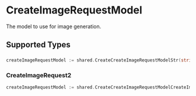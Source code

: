 # CreateImageRequestModel

The model to use for image generation.


## Supported Types

### 

```go
createImageRequestModel := shared.CreateCreateImageRequestModelStr(string{/* values here */})
```

### CreateImageRequest2

```go
createImageRequestModel := shared.CreateCreateImageRequestModelCreateImageRequest2(shared.CreateImageRequest2{/* values here */})
```

